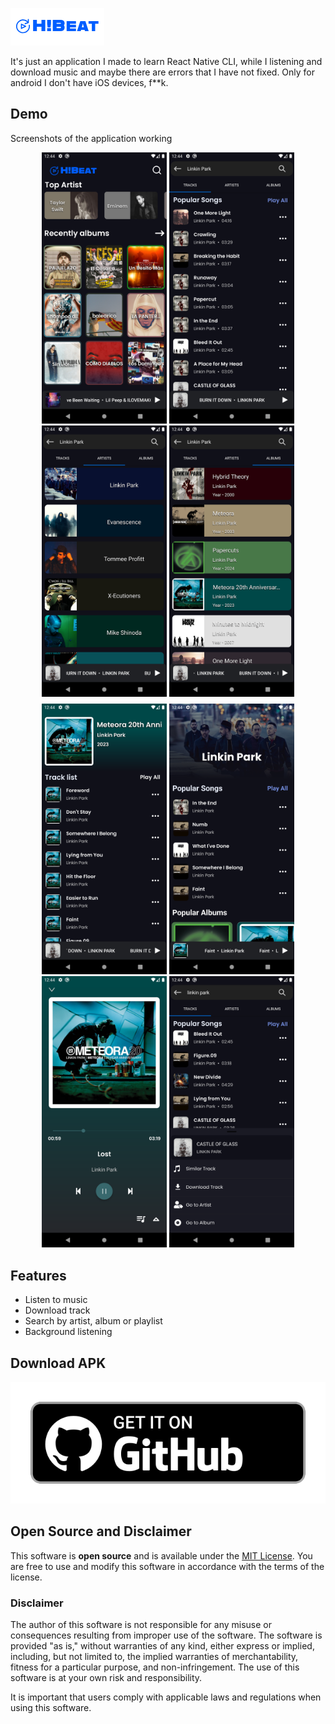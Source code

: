![Logo](./assets/images/banner.png)

It's just an application I made to learn React Native CLI, while I listening and download music and maybe there are errors that I have not fixed.
Only for android I don't have iOS devices, f**k.

## Demo

Screenshots of the application working

<div align="center" style="margin-bottom: 8px;">
  <img src="./assets/images/img3.png" alt="IMG3" width="200" />
  <img src="./assets/images/img4.png" alt="IMG4" width="200" />
  <img src="./assets/images/img5.png" alt="IMG5" width="200" />
  <img src="./assets/images/img6.png" alt="IMG6" width="200" />
</div>

<div align="center" style="margin-bottom: 8px;">
  <img src="./assets/images/img7.png" alt="IMG7" width="200" />
  <img src="./assets/images/img8.png" alt="IMG8" width="200" />
  <img src="./assets/images/img10.png" alt="IMG10" width="200" />
  <img src="./assets/images/img11.png" alt="IMG10" width="200" />
</div>

## Features

- Listen to music
- Download track
- Search by artist, album or playlist
- Background listening

## Download APK

[![ImgDownload](./assets/images/img-Download.png)](https://drive.google.com/file/d/1l3PIVy2aESyNR0gO87SoGDgfQk5Qe-rZ/view?usp=sharing)

## Open Source and Disclaimer

This software is **open source** and is available under the [MIT License](LICENSE). You are free to use and modify this software in accordance with the terms of the license.

### Disclaimer

The author of this software is not responsible for any misuse or consequences resulting from improper use of the software. The software is provided "as is," without warranties of any kind, either express or implied, including, but not limited to, the implied warranties of merchantability, fitness for a particular purpose, and non-infringement. The use of this software is at your own risk and responsibility.

It is important that users comply with applicable laws and regulations when using this software.


